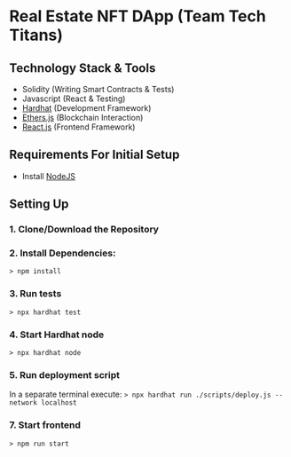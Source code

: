 # Real Estate NFT DApp (Team Tech Titans)

## Technology Stack & Tools

- Solidity (Writing Smart Contracts & Tests)
- Javascript (React & Testing)
- [Hardhat](https://hardhat.org/) (Development Framework)
- [Ethers.js](https://docs.ethers.io/v5/) (Blockchain Interaction)
- [React.js](https://reactjs.org/) (Frontend Framework)

## Requirements For Initial Setup
- Install [NodeJS](https://nodejs.org/en/)

## Setting Up
### 1. Clone/Download the Repository

### 2. Install Dependencies:
`> npm install`

### 3. Run tests
`> npx hardhat test`

### 4. Start Hardhat node
`> npx hardhat node`

### 5. Run deployment script
In a separate terminal execute:
`> npx hardhat run ./scripts/deploy.js --network localhost`

### 7. Start frontend
`> npm run start`
